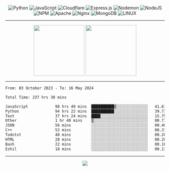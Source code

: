 <div align="center">
  
![Python](https://img.shields.io/badge/python-3670A0?style=for-the-badge&logo=python&logoColor=ffdd54) ![JavaScript](https://img.shields.io/badge/javascript-%23323330.svg?style=for-the-badge&logo=javascript&logoColor=%23F7DF1E) ![Cloudflare](https://img.shields.io/badge/Cloudflare-F38020?style=for-the-badge&logo=Cloudflare&logoColor=white) ![Express.js](https://img.shields.io/badge/express.js-%23404d59.svg?style=for-the-badge&logo=express&logoColor=%2361DAFB) ![Nodemon](https://img.shields.io/badge/NODEMON-%23323330.svg?style=for-the-badge&logo=nodemon&logoColor=%BBDEAD) ![NodeJS](https://img.shields.io/badge/node.js-6DA55F?style=for-the-badge&logo=node.js&logoColor=white) ![NPM](https://img.shields.io/badge/NPM-%23CB3837.svg?style=for-the-badge&logo=npm&logoColor=white) ![Apache](https://img.shields.io/badge/apache-%23D42029.svg?style=for-the-badge&logo=apache&logoColor=white) ![Nginx](https://img.shields.io/badge/nginx-%23009639.svg?style=for-the-badge&logo=nginx&logoColor=white) ![MongoDB](https://img.shields.io/badge/MongoDB-%234ea94b.svg?style=for-the-badge&logo=mongodb&logoColor=white) ![LINUX](https://img.shields.io/badge/Linux-FCC624?style=for-the-badge&logo=linux&logoColor=black)

---


<img src="https://github-readme-streak-stats.herokuapp.com/?user=anotherrandomonline&theme=react" height="160"/>
  
<img src="https://github-readme-stats.vercel.app/api?username=anotherrandomonline&show_icons=true&include_all_commits=true&theme=react" height="160"/>
</div>

---

<!--START_SECTION:waka-->

```txt
From: 03 October 2023 - To: 16 May 2024

Total Time: 237 hrs 30 mins

JavaScript            98 hrs 49 mins  ██████████▒░░░░░░░░░░░░░░   41.61 %
Python                94 hrs 22 mins  ██████████░░░░░░░░░░░░░░░   39.73 %
Text                  37 hrs 24 mins  ████░░░░░░░░░░░░░░░░░░░░░   15.75 %
Other                 1 hr 40 mins    ▒░░░░░░░░░░░░░░░░░░░░░░░░   00.71 %
JSON                  56 mins         ░░░░░░░░░░░░░░░░░░░░░░░░░   00.40 %
C++                   52 mins         ░░░░░░░░░░░░░░░░░░░░░░░░░   00.37 %
Todotxt               40 mins         ░░░░░░░░░░░░░░░░░░░░░░░░░   00.28 %
HTML                  28 mins         ░░░░░░░░░░░░░░░░░░░░░░░░░   00.20 %
Bash                  22 mins         ░░░░░░░░░░░░░░░░░░░░░░░░░   00.16 %
Ezhil                 18 mins         ░░░░░░░░░░░░░░░░░░░░░░░░░   00.13 %
```

<!--END_SECTION:waka-->

---

<div align="center">
  
![](https://github-profile-trophy.vercel.app/?username=anotherrandomonline&theme=darkhub&no-frame=true&no-bg=true&margin-w=4)

</div>

